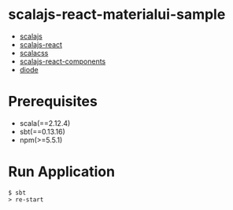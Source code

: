 # scalajs-react-materialui-sample

- [scalajs](https://www.scala-js.org/)
- [scalajs-react](https://github.com/japgolly/scalajs-react)
- [scalacss](https://github.com/japgolly/scalacss)
- [scalajs-react-components](https://github.com/chandu0101/scalajs-react-components)
- [diode](https://github.com/suzaku-io/diode)

# Prerequisites
- scala(==2.12.4)
- sbt(==0.13.16)
- npm(>=5.5.1)

# Run Application

```
$ sbt
> re-start
```
